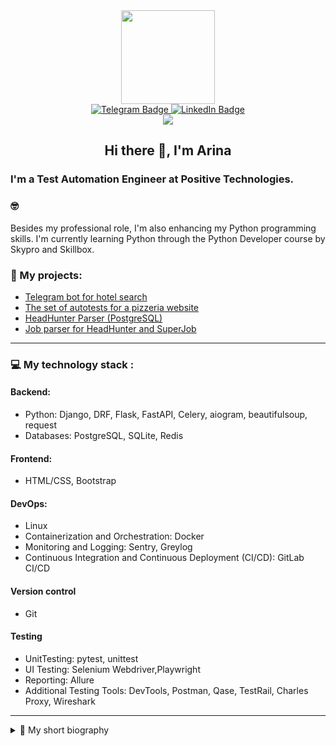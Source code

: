 <div id="header" align="center">
    <img src="https://media.giphy.com/media/RbDKaczqWovIugyJmW/giphy.gif" width="150"/>
</div>

<div id="badges" align="center">
  <a href="https://t.me/zaikina_arina">
    <img src="https://img.shields.io/badge/Telegram-blue?style=for-the-badge&logo=telegram&logoColor=white" alt="Telegram Badge"/>
  </a>
  <a href="https://www.linkedin.com/in/arina-zaikina/">
    <img src="https://img.shields.io/badge/LinkedIn-blue?style=for-the-badge&logo=linkedin&logoColor=white" alt="LinkedIn Badge"/>
  </a>
</div>

<div id="profile_views" align="center">
    <img src="https://komarev.com/ghpvc/?username=arinazaikina&style=flat-square&color=blue"/>
</div>

<div id="greeting" align="center">
    <h2>Hi there 👋, I'm Arina</h2>
</div>

### I'm a Test Automation Engineer at Positive Technologies. 

### 🤓 
Besides my professional role, I'm also enhancing my Python programming skills. 
I'm currently learning Python through the Python Developer course by Skypro and Skillbox.

### 🐍 My projects:
* [Telegram bot for hotel search](https://github.com/arinazaikina/Hotels-Telegram-Bot-aiogram)
* [The set of autotests for a pizzeria website](https://github.com/arinazaikina/Pizzeria_website_Auto_tests)
* [HeadHunter Parser (PostgreSQL)](https://github.com/arinazaikina/HH_Parser_-DB_PostgreSQL-)
* [Job parser for HeadHunter and SuperJob](https://github.com/arinazaikina/Parser_HeadHunter_SuperJob)
___
### 💻 My technology stack :

#### Backend:
* Python: Django, DRF, Flask, FastAPI, Celery, aiogram, beautifulsoup, request
* Databases: PostgreSQL, SQLite, Redis

#### Frontend:
* HTML/CSS, Bootstrap

#### DevOps:
* Linux
* Containerization and Orchestration: Docker
* Monitoring and Logging: Sentry, Greylog
* Continuous Integration and Continuous Deployment (CI/CD): GitLab CI/CD

#### Version control
* Git

#### Testing
* UnitTesting: pytest, unittest
* UI Testing: Selenium Webdriver,Playwright
* Reporting: Allure
* Additional Testing Tools: DevTools, Postman, Qase, TestRail, Charles Proxy, Wireshark
___
<details>
<summary>👧 My short biography </summary>

#### 2023  -> **Auto QA Engineer**  
Positive Technologies: https://www.ptsecurity.com/ww-en/

* Automation testing of web services

#### 2023 (3 month) -> **Manual/Auto QA Engineer**
Special Technology Center

* Manual testing of embedded systems and hardware
* Functional testing using UART and Ethernet commands (telnet protocol)
* Development of automated UART tests in Python
* Development of test documentation: test cases, bug reports

#### 2022 - 2023 (1 year) -> **Manual QA Engineer** 
Doubletapp: https://doubletapp.ai/en

* Manual testing of web services and mobile applications
* Manual API testing
* Development of test documentation: test cases, checklists, bug reports

#### 2019 - 2022 (3 years) -> **Scanning electron microscopy specialist** 🔍 
TESCAN Russia: https://tescan.ru/

* Samples investigation by scanning electron microscopes and making reports based of research results
* Training of users to work with scanning electron microscopes
* Creation of training videos and instructions, translation of user manuals into Russian
* Participation in conferences, seminars and webinars with presentations in order to promote TESCAN in the Russian market

#### 2012 - 2019 (7 years) -> **Process Engineer** 👷 
State Research Center of the Russian Federation –
Concern CSRI Elektropribor, JSC

* Development of micromechanical gyroscopes assembly processes
* Development of technological documentation
</details>
